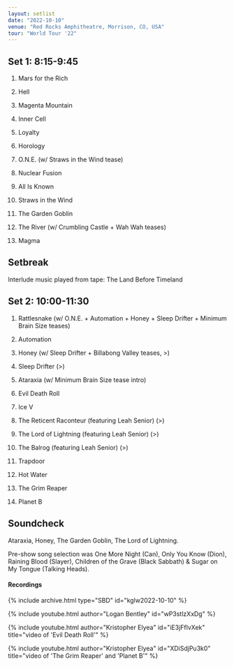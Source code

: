 ```yaml
---
layout: setlist
date: "2022-10-10"
venue: "Red Rocks Amphitheatre, Morrison, CO, USA"
tour: "World Tour '22"
---
```



## Set 1: 8:15-9:45

 1. Mars for the Rich

 2. Hell

 3. Magenta Mountain

 4. Inner Cell

 5. Loyalty

 6. Horology

 7. O.N.E.
    (w/ Straws in the Wind tease)

 8. Nuclear Fusion

 9. All Is Known

10. Straws in the Wind

11. The Garden Goblin

12. The River
    (w/ Crumbling Castle + Wah Wah teases)

13. Magma

##  Setbreak

Interlude music played from tape: The Land Before Timeland

## Set 2: 10:00-11:30

 1. Rattlesnake
    (w/ O.N.E. + Automation + Honey + Sleep Drifter + Minimum Brain Size teases)

 2. Automation

 3. Honey
    (w/ Sleep Drifter + Billabong Valley teases, >)

 4. Sleep Drifter
    (>)

 5. Ataraxia
    (w/ Minimum Brain Size tease intro)

 6. Evil Death Roll

 7. Ice V

 8. The Reticent Raconteur
    (featuring Leah Senior) (>)

 9. The Lord of Lightning
    (featuring Leah Senior) (>)

10. The Balrog
    (featuring Leah Senior) (>)

11. Trapdoor

12. Hot Water

13. The Grim Reaper

14. Planet B

## Soundcheck

Ataraxia, Honey, The Garden Goblin, The Lord of Lightning.

Pre-show song selection was One More Night (Can), Only You Know (Dion), Raining Blood (Slayer), Children of the Grave (Black Sabbath) & Sugar on My Tongue (Talking Heads).


#### Recordings

{% include archive.html type="SBD" id="kglw2022-10-10" %}

{% include youtube.html author="Logan Bentley" id="wP3stlzXxDg" %}

{% include youtube.html author="Kristopher Elyea" id="iE3jFflvXek" title="video of 'Evil Death Roll'" %}

{% include youtube.html author="Kristopher Elyea" id="XDiSdjPu3k0" title="video of 'The Grim Reaper' and 'Planet B'" %}
